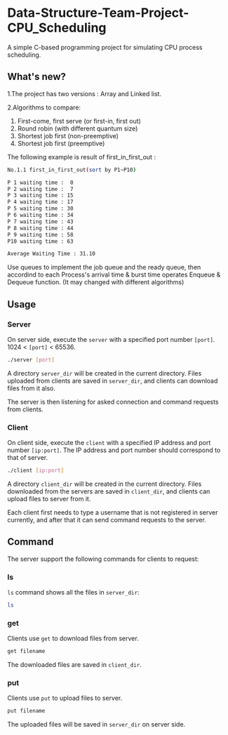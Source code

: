 # Data-Structure-Team-Project-CPU_Scheduling

A simple C-based programming project for simulating CPU process scheduling.

## What's new?

1.The project has two versions : Array and Linked list.

2.Algorithms to compare:
1. First-come, first serve (or first-in, first out)
2. Round robin (with different quantum size)
3. Shortest job first (non-preemptive)
4. Shortest job first (preemptive)

The following example is result of first_in_first_out :
```bash
No.1.1 first_in_first_out(sort by P1~P10)

P 1 waiting time :  0
P 2 waiting time :  7
P 3 waiting time : 15
P 4 waiting time : 17
P 5 waiting time : 30
P 6 waiting time : 34
P 7 waiting time : 43
P 8 waiting time : 44
P 9 waiting time : 58
P10 waiting time : 63

Average Waiting Time : 31.10
```

Use queues to implement the job queue and the ready queue, then accordind to each Process's arrival time & burst time operates Enqueue & Dequeue function. (It may changed with different algorithms)

## Usage

### Server

On server side, execute the `server` with a specified port number `[port]`. 1024 < `[port]` < 65536.

```bash
./server [port]
```

A directory `server_dir` will be created in the current directory. Files uploaded from clients are saved in `server_dir`, and clients can download files from it also.

The server is then listening for asked connection and command requests from clients.

### Client

On client side, execute the `client` with a specified IP address and port number `[ip:port]`. The IP address and port number should correspond to that of server.

```bash
./client [ip:port]
```

A directory `client_dir` will be created in the current directory. Files downloaded from the servers are saved in `client_dir`, and clients can upload files to server from it.

Each client first needs to type a username that is not registered in server currently, and after that it can send command requests to the server.

## Command

The server support the following commands for clients to request:

### ls
`ls` command shows all the files in `server_dir`:
```bash
ls
```

### get
Clients use `get` to download files from server.
```bash
get filename
```
The downloaded files are saved in `client_dir`.

### put
Clients use `put` to upload files to server.
```bash
put filename
```
The uploaded files will be saved in `server_dir` on server side.
